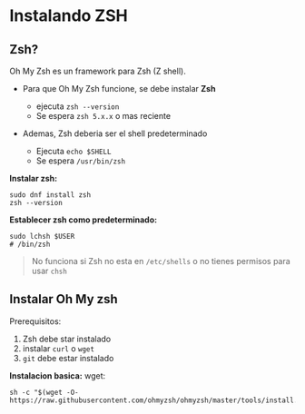 # Instalando ZSH

## Zsh?

Oh My Zsh es un framework para Zsh (Z shell).

- Para que Oh My Zsh funcione, se debe instalar **Zsh**
    - ejecuta ` zsh --version `
    - Se espera `zsh 5.x.x` o mas reciente

- Ademas, Zsh deberia ser el shell predeterminado
    - Ejecuta ` echo $SHELL `
    - Se espera ` /usr/bin/zsh `

**Instalar zsh:**
```shell
sudo dnf install zsh
zsh --version
```

**Establecer zsh como predeterminado:**
```shell
sudo lchsh $USER
# /bin/zsh
```
> No funciona si Zsh no esta en `/etc/shells` o no tienes permisos para usar `chsh`

## Instalar Oh My zsh

Prerequisitos:
1. Zsh debe star instalado
2. instalar `curl` o `wget`
3. `git` debe estar instalado

**Instalacion basica:**
wget:
```shell
sh -c "$(wget -O- https://raw.githubusercontent.com/ohmyzsh/ohmyzsh/master/tools/install.sh)"
```
